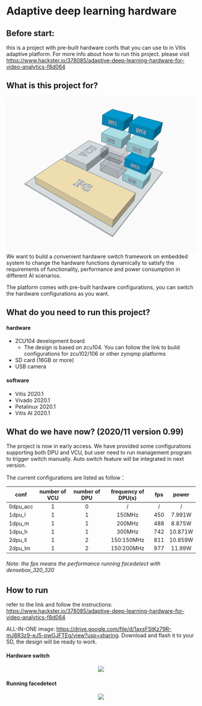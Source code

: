 # Adaptive deep learning hardware
 
## Before start:
this is a project with pre-built hardware confs that you can use to in Vitis adaptive platform. For more info about how to run this project. please visit https://www.hackster.io/378085/adaptive-deep-learning-hardware-for-video-analytics-f8d064

## What is this project for?
<div align=center><img width="600" src="https://github.com/luyufan498/Adaptive-deep-learning-hardware/blob/main/pic/system.png"/></div>
We want to build a convenient hardawre switch framework on embedded system to change the hardware functions dynamically to satisfy the requirements of functionality, performance and power consumption in different AI scenarios.

The platform comes with pre-built hardware configurations, you can switch the hardware configurations as you want.


## What do you need to run this project?
#### hardware 
- ZCU104 development board
  - The design is based on zcu104. You can follow the link to build configurations for zcu102/106 or other zynqmp platforms 
- SD card (16GB or more)
- USB camera

#### software
- Vitis 2020.1
- Vivado 2020.1
- Petalinux 2020.1
- Vitis AI 2020.1

## What do we have now? (2020/11 version 0.99) 
The project is now in early access. 
We have provided some configurations supporting both DPU and VCU, but user need to run management program to trigger switch manually. Auto switch feature will be integrated in next version.

The current configurations are listed as follow：


| conf | number of VCU | number of DPU | frequency of DPU(s) | fps |power|
| ---------- | :-----------:  | :-----------: | :-----------: | :-----------: | :-----------: |
| 0dpu_acc | 1 | 0 | / | / | / |
| 1dpu_l | 1 | 1 | 150MHz | 450 |7.991W|
| 1dpu_m | 1 | 1 | 200MHz | 488 |8.875W|
| 1dpu_h | 1 | 1 | 300MHz | 742 |10.871W|
| 2dpu_ll | 1 | 2 | 150:150MHz | 811 |10.859W|
| 2dpu_lm | 1 | 2 | 150:200MHz | 977 |11.99W|
###### Note: the fps means the performance running facedetect with densebox_320_320 

## How to run 
refer to the link and follow the instructions: https://www.hackster.io/378085/adaptive-deep-learning-hardware-for-video-analytics-f8d064

ALL-IN-ONE image: https://drive.google.com/file/d/1axsFStKz79R-mJ8R3z9-eJ5-pwGJFTEg/view?usp=sharing. Download and flash it to your SD, the design will be ready to work.

#### Hardware switch
<div align=center><img width="600" src="https://github.com/luyufan498/Adaptive-deep-learning-hardware/blob/main/pic/gif_how_to_run.gif"/></div>

#### Running facedetect
<div align=center><img width="600" src="https://github.com/luyufan498/Adaptive-deep-learning-hardware/blob/main/pic/gif_facedetect.gif"/></div>



